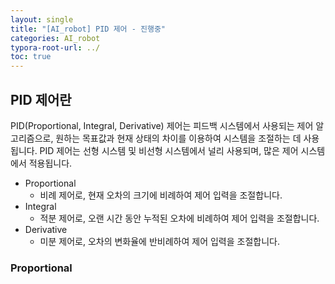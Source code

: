 ```yaml
---
layout: single
title: "[AI_robot] PID 제어 - 진행중" 
categories: AI_robot
typora-root-url: ../
toc: true
---
```




## PID 제어란

PID(Proportional, Integral, Derivative) 제어는 피드백 시스템에서 사용되는 제어 알고리즘으로, 원하는 목표값과 현재 상태의 차이를 이용하여 시스템을 조절하는 데 사용됩니다. PID 제어는 선형 시스템 및 비선형 시스템에서 널리 사용되며, 많은 제어 시스템에서 적용됩니다.

- Proportional
  - 비례 제어로, 현재 오차의 크기에 비례하여 제어 입력을 조절합니다.
- Integral
  - 적분 제어로, 오랜 시간 동안 누적된 오차에 비례하여 제어 입력을 조절합니다.
- Derivative
  - 미분 제어로, 오차의 변화율에 반비례하여 제어 입력을 조절합니다.



###  Proportional 

